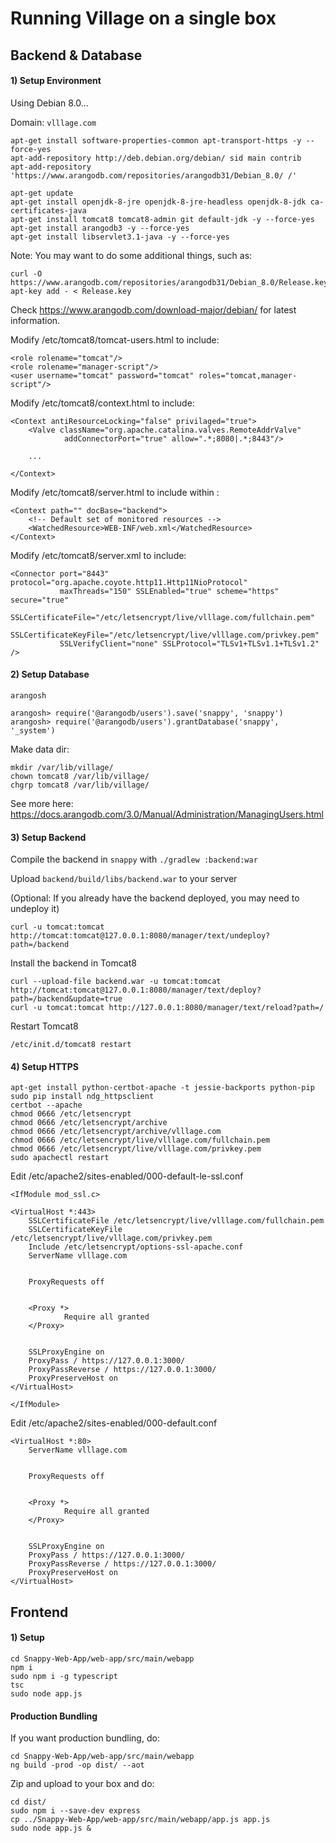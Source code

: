 
# Running Village on a single box

## Backend & Database

#### 1) Setup Environment

Using Debian 8.0...

Domain: `vlllage.com`

    apt-get install software-properties-common apt-transport-https -y --force-yes
    apt-add-repository http://deb.debian.org/debian/ sid main contrib
    apt-add-repository 'https://www.arangodb.com/repositories/arangodb31/Debian_8.0/ /'
    
    apt-get update
    apt-get install openjdk-8-jre openjdk-8-jre-headless openjdk-8-jdk ca-certificates-java
    apt-get install tomcat8 tomcat8-admin git default-jdk -y --force-yes
    apt-get install arangodb3 -y --force-yes
    apt-get install libservlet3.1-java -y --force-yes

Note: You may want to do some additional things, such as:

    curl -O https://www.arangodb.com/repositories/arangodb31/Debian_8.0/Release.key
    apt-key add - < Release.key

Check https://www.arangodb.com/download-major/debian/ for latest information.

Modify /etc/tomcat8/tomcat-users.html to include:

    <role rolename="tomcat"/>
    <role rolename="manager-script"/>
    <user username="tomcat" password="tomcat" roles="tomcat,manager-script"/>

Modify /etc/tomcat8/context.html to include:

    <Context antiResourceLocking="false" privilaged="true">
        <Valve className="org.apache.catalina.valves.RemoteAddrValve"
                addConnectorPort="true" allow=".*;8080|.*;8443"/>
        
        ...
        
    </Context>


Modify /etc/tomcat8/server.html to include within <Host>:

    <Context path="" docBase="backend">
        <!-- Default set of monitored resources -->
        <WatchedResource>WEB-INF/web.xml</WatchedResource>
    </Context>

Modify /etc/tomcat8/server.xml to include:

    <Connector port="8443" protocol="org.apache.coyote.http11.Http11NioProtocol"
               maxThreads="150" SSLEnabled="true" scheme="https" secure="true"
               SSLCertificateFile="/etc/letsencrypt/live/vlllage.com/fullchain.pem"
               SSLCertificateKeyFile="/etc/letsencrypt/live/vlllage.com/privkey.pem"
               SSLVerifyClient="none" SSLProtocol="TLSv1+TLSv1.1+TLSv1.2" />
               
#### 2) Setup Database

`arangosh`

    arangosh> require('@arangodb/users').save('snappy', 'snappy')
    arangosh> require('@arangodb/users').grantDatabase('snappy', '_system')

Make data dir:

    mkdir /var/lib/village/
    chown tomcat8 /var/lib/village/
    chgrp tomcat8 /var/lib/village/

See more here:
https://docs.arangodb.com/3.0/Manual/Administration/ManagingUsers.html

#### 3) Setup Backend

Compile the backend in `snappy` with `./gradlew :backend:war`

Upload `backend/build/libs/backend.war` to your server

(Optional: If you already have the backend deployed, you may need to undeploy it)

    curl -u tomcat:tomcat http://tomcat:tomcat@127.0.0.1:8080/manager/text/undeploy?path=/backend

Install the backend in Tomcat8

    curl --upload-file backend.war -u tomcat:tomcat http://tomcat:tomcat@127.0.0.1:8080/manager/text/deploy?path=/backend&update=true
    curl -u tomcat:tomcat http://127.0.0.1:8080/manager/text/reload?path=/

Restart Tomcat8

`/etc/init.d/tomcat8 restart`

#### 4) Setup HTTPS

    apt-get install python-certbot-apache -t jessie-backports python-pip
    sudo pip install ndg_httpsclient
    certbot --apache
    chmod 0666 /etc/letsencrypt
    chmod 0666 /etc/letsencrypt/archive
    chmod 0666 /etc/letsencrypt/archive/vlllage.com
    chmod 0666 /etc/letsencrypt/live/vlllage.com/fullchain.pem
    chmod 0666 /etc/letsencrypt/live/vlllage.com/privkey.pem
    sudo apachectl restart

Edit /etc/apache2/sites-enabled/000-default-le-ssl.conf 

    <IfModule mod_ssl.c>
    
    <VirtualHost *:443>
        SSLCertificateFile /etc/letsencrypt/live/vlllage.com/fullchain.pem
        SSLCertificateKeyFile /etc/letsencrypt/live/vlllage.com/privkey.pem
        Include /etc/letsencrypt/options-ssl-apache.conf
        ServerName vlllage.com
    
    
        ProxyRequests off
    
    
        <Proxy *>
                Require all granted
        </Proxy>
    
    
        SSLProxyEngine on
        ProxyPass / https://127.0.0.1:3000/
        ProxyPassReverse / https://127.0.0.1:3000/
        ProxyPreserveHost on
    </VirtualHost>

    </IfModule>

Edit /etc/apache2/sites-enabled/000-default.conf 

    <VirtualHost *:80>
        ServerName vlllage.com
    
    
        ProxyRequests off
    
    
        <Proxy *>
                Require all granted
        </Proxy>
    
    
        SSLProxyEngine on
        ProxyPass / https://127.0.0.1:3000/
        ProxyPassReverse / https://127.0.0.1:3000/
        ProxyPreserveHost on
    </VirtualHost>

## Frontend

#### 1) Setup

    cd Snappy-Web-App/web-app/src/main/webapp
    npm i
    sudo npm i -g typescript
    tsc
    sudo node app.js

#### Production Bundling

If you want production bundling, do:

    cd Snappy-Web-App/web-app/src/main/webapp
    ng build -prod -op dist/ --aot
    
Zip and upload to your box and do:

    cd dist/
    sudo npm i --save-dev express
    cp ../Snappy-Web-App/web-app/src/main/webapp/app.js app.js
    sudo node app.js &